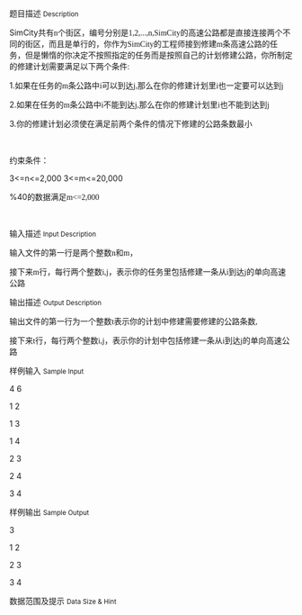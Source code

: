 <div class="panel panel-default">
<div class="area-title">
<span>
题目描述
<small>Description</small>
</span></div>
<div class="panel-body">

<p>SimCity<span style="">共有</span><span style="font-family: 'Times New Roman';">n</span><span style="">个街区，编号分别是</span><span style="font-family: 'Times New Roman';">1,2,...,n,SimCity</span><span style="">的高速公路都是直接连接两个不同的街区，而且是单行的，你作为</span><span style="font-family: 'Times New Roman';">SimCity</span><span style="">的工程师接到修建</span><span style="font-family: 'Times New Roman';">m</span><span style="">条高速公路的任务，但是懒惰的你决定不按照指定的任务而是按照自己的计划修建公路，你所制定的修建计划需要满足以下两个条件</span><span style="font-family: 'Times New Roman';">:</span></p>
<p>1.<span style="">如果在任务的</span><span style="font-family: 'Times New Roman';">m</span><span style="">条公路中</span><span style="font-family: 'Times New Roman';">i</span><span style="">可以到达</span><span style="font-family: 'Times New Roman';">j,</span><span style="">那么在你的修建计划里</span><span style="font-family: 'Times New Roman';">i</span><span style="">也一定要可以达到</span><span style="font-family: 'Times New Roman';">j</span></p>
<p>2.<span style="">如果在任务的</span><span style="font-family: 'Times New Roman';">m</span><span style="">条公路中</span><span style="font-family: 'Times New Roman';">i</span><span style="">不能到达</span><span style="font-family: 'Times New Roman';">j,</span><span style="">那么在你的修建计划里</span><span style="font-family: 'Times New Roman';">i</span><span style="">也不能到达到</span><span style="font-family: 'Times New Roman';">j</span></p>
<p>3.<span style="">你的修建计划必须使在满足前两个条件的情况下修建的公路条数最小</span></p>
<p> </p>
<p>约束条件：</p>
<p>3&lt;=n&lt;=2,000 3&lt;=m&lt;=20,000</p>
<p>%40<span style="">的数据满足</span><span style="font-family: 'Times New Roman';">m&lt;=2,000</span></p>
<p> </p>

</div>
</div>

<div class="panel panel-default">
<div class="area-title">
<span>
输入描述
<small>Input Description</small>
</span></div>
<div class="panel-body">
<p>输入文件的第一行是两个整数<span style="font-family: 'Times New Roman';">n</span><span style="">和</span><span style="font-family: 'Times New Roman';">m</span><span style="">，</span></p>
<p>接下来<span style="font-family: 'Times New Roman';">m</span><span style="">行，每行两个整数</span><span style="font-family: 'Times New Roman';">i,j</span><span style="">，表示你的任务里包括修建一条从</span><span style="font-family: 'Times New Roman';">i</span><span style="">到达</span><span style="font-family: 'Times New Roman';">j</span><span style="">的单向高速公路</span></p>

</div>
</div>
<div  class="panel panel-default">
<div class="area-title">
<span>
输出描述
<small>Output Description</small>
</span></div>
<div class="panel-body">

<p class="p0">输出文件的第一行为一个整数<span style="font-family: 'Times New Roman';">t</span><span style="font-family: 宋体;">表示你的计划中修建需要修建的公路条数</span><span style="font-family: 'Times New Roman';">,</span></p>
<p class="p0">接下来<span style="font-family: 'Times New Roman';">t</span><span style="font-family: 宋体;">行，每行两个整数</span><span style="font-family: 'Times New Roman';">i,j</span><span style="font-family: 宋体;">，表示你的计划中包括修建一条从</span><span style="font-family: 'Times New Roman';">i</span><span style="font-family: 宋体;">到达</span><span style="font-family: 'Times New Roman';">j</span><span style="font-family: 宋体;">的单向高速公路</span></p>

</div>
</div>


<div class="panel panel-default">
<div class="area-title">
<span>
样例输入
<small>Sample Input</small>
</span></div>
<div class="panel-body">
<p>4 6</p>
<p>1 2</p>
<p>1 3</p>
<p>1 4</p>
<p>2 3</p>
<p>2 4</p>
<p>3 4</p>

</div>
</div>

<div class="panel panel-default">
<div class="area-title">
<span>
样例输出
<small>Sample Output</small>
</span></div>
<div class="panel-body">
<p>3</p>
<p>1 2</p>
<p>2 3</p>
<p>3 4</p>

</div>
</div>

<div class="panel panel-default">
<div class="area-title">
<span>
数据范围及提示
<small>Data Size & Hint</small>
</span></div>
<div class="panel-body">

</div>
</div>